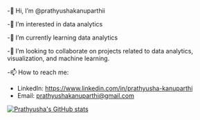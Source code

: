 
-👋 Hi, I’m @prathyushakanuparthii

-👀 I’m interested in data analytics

-🌱 I’m currently learning data analytics

-💞️ I’m looking to collaborate on projects related to data analytics, visualization, and machine learning.

-📫 How to reach me:
  - LinkedIn: https://www.linkedin.com/in/prathyusha-kanuparthi
  - Email: prathyushakanuparthi@gmail.com
    
[![Prathyusha's GitHub stats](https://github-readme-stats.vercel.app/api?username=prathyushakanuparthii)](https://github.com/prathyushakanuparthii/github-readme-stats)
